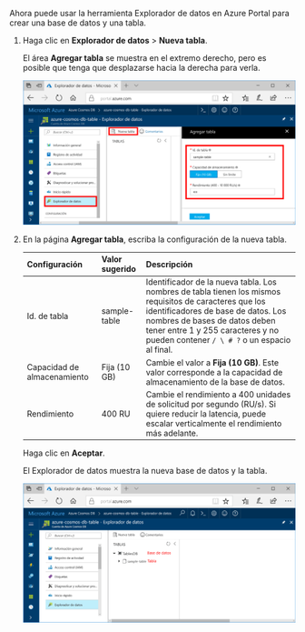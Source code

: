 Ahora puede usar la herramienta Explorador de datos en Azure Portal para crear una base de datos y una tabla. 

1. Haga clic en **Explorador de datos** > **Nueva tabla**. 
    
    El área **Agregar tabla** se muestra en el extremo derecho, pero es posible que tenga que desplazarse hacia la derecha para verla.

    ![Explorador de datos en Azure Portal](./media/cosmos-db-create-table/azure-cosmosdb-data-explorer.png)

2. En la página **Agregar tabla**, escriba la configuración de la nueva tabla.

    Configuración|Valor sugerido|Descripción
    ---|---|---
    Id. de tabla|sample-table|Identificador de la nueva tabla. Los nombres de tabla tienen los mismos requisitos de caracteres que los identificadores de base de datos. Los nombres de bases de datos deben tener entre 1 y 255 caracteres y no pueden contener `/ \ # ?` o un espacio al final.
    Capacidad de almacenamiento| Fija (10 GB)|Cambie el valor a **Fija (10 GB)**. Este valor corresponde a la capacidad de almacenamiento de la base de datos.
    Rendimiento|400 RU|Cambie el rendimiento a 400 unidades de solicitud por segundo (RU/s). Si quiere reducir la latencia, puede escalar verticalmente el rendimiento más adelante.

    Haga clic en **Aceptar**.

    El Explorador de datos muestra la nueva base de datos y la tabla.

    ![El Explorador de datos de Azure Portal mostrando la nueva base de datos y la colección](./media/cosmos-db-create-table/azure-cosmos-db-new-table.png)